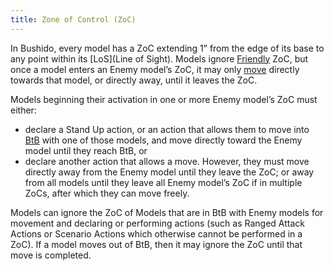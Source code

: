 ```yaml
---
title: Zone of Control (ZoC)
---
```

In Bushido, every model has a ZoC extending 1” from the edge of its base to any point within its [LoS](Line of Sight).
Models ignore [Friendly](Enemy-Friendly) ZoC, but once a model enters an Enemy model’s ZoC, it may only [move](Movement) directly towards that model, or directly away, until it leaves the ZoC.

Models beginning their activation in one or more Enemy model’s ZoC must either:
- declare a Stand Up action, or an action that allows them to move into [BtB](Base-to-Base) with one of those models, and move directly toward the Enemy model until they reach BtB, or
- declare another action that allows a move. However, they must move directly away from the Enemy model until they leave the ZoC; or away from all models until they leave all Enemy model’s ZoC if in multiple ZoCs, after which they can move freely.

Models can ignore the ZoC of Models that are in BtB with Enemy models for movement and declaring or performing actions (such as Ranged Attack Actions or Scenario Actions which otherwise cannot be performed in a ZoC).
If a model moves out of BtB, then it may ignore the ZoC until that move is completed.